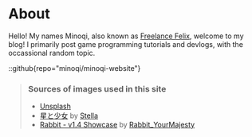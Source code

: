 # About
Hello! My names Minoqi, also known as [Freelance Felix](https://freelancefelix.com), welcome to my blog! I primarily post game programming tutorials and devlogs, with the occassional random topic.

::github{repo="minoqi/minoqi-website"}

> ### Sources of images used in this site
> - [Unsplash](https://unsplash.com/)
> - [星と少女](https://www.pixiv.net/artworks/108916539) by [Stella](https://www.pixiv.net/users/93273965)
> - [Rabbit - v1.4 Showcase](https://civitai.com/posts/586908) by [Rabbit_YourMajesty](https://civitai.com/user/Rabbit_YourMajesty)